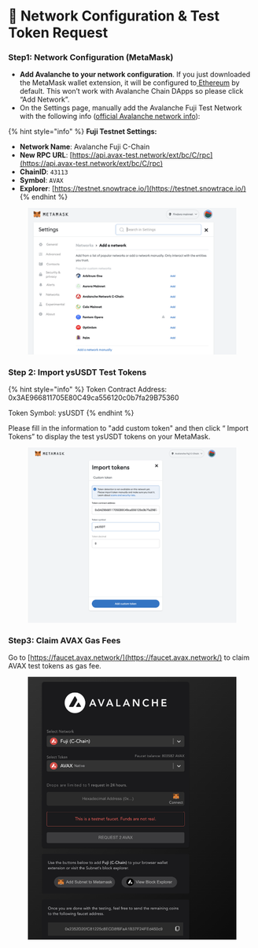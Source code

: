 # 🦊 Network Configuration & Test Token Request

### Step1: Network Configuration (MetaMask)

* **Add Avalanche to your network configuration**. If you just downloaded the MetaMask wallet extension, it will be configured to[ Ethereum](https://academy.binance.com/en/articles/what-is-ethereum) by default. This won’t work with Avalanche Chain DApps so please click “Add Network”.
* On the Settings page, manually add the Avalanche Fuji Test Network with the following info ([official Avalanche network info](https://docs.avax.network/dapps/smart-contracts/deploy-a-smart-contract-on-avalanche-using-remix-and-metamask)):&#x20;

{% hint style="info" %}
**Fuji Testnet Settings:**[**​**](https://docs.avax.network/dapps/smart-contracts/deploy-a-smart-contract-on-avalanche-using-remix-and-metamask#fuji-testnet-settings)

* **Network Name**: Avalanche Fuji C-Chain
* **New RPC URL**: [https://api.avax-test.network/ext/bc/C/rpc](https://api.avax-test.network/ext/bc/C/rpc)
* **ChainID**: `43113`
* **Symbol**: `AVAX`
* **Explorer**: [https://testnet.snowtrace.io/](https://testnet.snowtrace.io/)
{% endhint %}



<figure><img src="../../.gitbook/assets/image (39).png" alt=""><figcaption></figcaption></figure>

### Step 2: Import ysUSDT Test Tokens

{% hint style="info" %}
Token Contract Address: 0x3AE966811705E80C49ca556120c0b7fa29B75360

Token Symbol: ysUSDT
{% endhint %}

Please fill in the information to "add custom token" and then click “ Import Tokens” to display the test ysUSDT tokens on your MetaMask.&#x20;

<figure><img src="../../.gitbook/assets/image.png" alt=""><figcaption></figcaption></figure>

### Step3: Claim AVAX Gas Fees

Go to [https://faucet.avax.network/](https://faucet.avax.network/) to claim AVAX test tokens as gas fee.

<figure><img src="../../.gitbook/assets/image (22).png" alt=""><figcaption></figcaption></figure>


